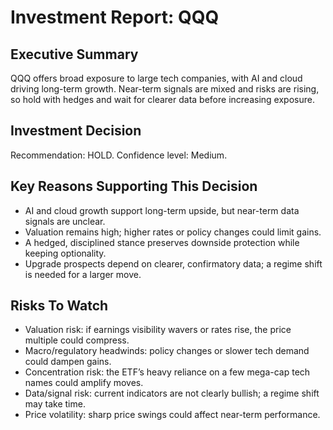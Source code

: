 # Investment Report: QQQ
## Executive Summary
QQQ offers broad exposure to large tech companies, with AI and cloud driving long-term growth. Near-term signals are mixed and risks are rising, so hold with hedges and wait for clearer data before increasing exposure.

## Investment Decision
Recommendation: HOLD. Confidence level: Medium.

## Key Reasons Supporting This Decision
- AI and cloud growth support long-term upside, but near-term data signals are unclear.
- Valuation remains high; higher rates or policy changes could limit gains.
- A hedged, disciplined stance preserves downside protection while keeping optionality.
- Upgrade prospects depend on clearer, confirmatory data; a regime shift is needed for a larger move.

## Risks To Watch
- Valuation risk: if earnings visibility wavers or rates rise, the price multiple could compress.
- Macro/regulatory headwinds: policy changes or slower tech demand could dampen gains.
- Concentration risk: the ETF’s heavy reliance on a few mega-cap tech names could amplify moves.
- Data/signal risk: current indicators are not clearly bullish; a regime shift may take time.
- Price volatility: sharp price swings could affect near-term performance.